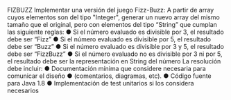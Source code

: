 FIZBUZZ
Implementar una versión del juego Fizz-Buzz: A partir de array cuyos elementos
son del tipo "Integer", generar un nuevo array del mismo tamaño que el original,
pero con elementos del tipo “String” que cumplan las siguiente reglas:
● Si el número evaluado es divisible por 3, el resultado debe ser “Fizz”
● Si el número evaluado es divisible por 5, el resultado debe ser “Buzz”
● Si el número evaluado es divisible por 3 y 5, el resultado debe ser “FizzBuzz”
● Si el número evaluado no es divisible por 3 ni por 5, el resultado debe ser la
representación en String del número
La resolución debe incluir:
● Documentación mínima que considere necesaria para comunicar el diseño
● (comentarios, diagramas, etc).
● Código fuente para Java 1.8
● Implementación de test unitarios si los considera necesarios